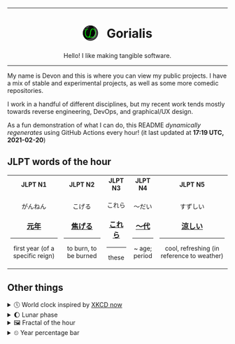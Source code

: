 ***

<h1 align="center">
<sub>
    <img src="readme/resources/avatar.png" height="36">
</sub>
&nbsp;
Gorialis
</h1>
<p align="center">
Hello! I like making tangible software.
</p>

***

My name is Devon and this is where you can view my public projects. I have a mix of stable and experimental projects, as well as some more comedic repositories.

I work in a handful of different disciplines, but my recent work tends mostly towards reverse engineering, DevOps, and graphical/UX design.

As a fun demonstration of what I can do, this README *dynamically regenerates* using GitHub Actions every hour! (it last updated at **17:19 UTC, 2021-02-20**)

<h2>JLPT words of the hour</h2>
<table>
    <tr>
        <th>JLPT N1</th>
        <th>JLPT N2</th>
        <th>JLPT N3</th>
        <th>JLPT N4</th>
        <th>JLPT N5</th>
    </tr>
    <tr>
        <td>
            <p align="center">がんねん</p>
            <h3 align="center"><b><a href="https://jisho.org/search/%E5%85%83%E5%B9%B4">元年</a></b></h3>
            <hr>
            <p align="center">first year (of a specific reign)</p>
        </td>
        <td>
            <p align="center">こげる</p>
            <h3 align="center"><b><a href="https://jisho.org/search/%E7%84%A6%E3%81%92%E3%82%8B">焦げる</a></b></h3>
            <hr>
            <p align="center">to burn,<wbr> to be burned</p>
        </td>
        <td>
            <p align="center">これら</p>
            <h3 align="center"><b><a href="https://jisho.org/search/%E3%81%93%E3%82%8C%E3%82%89">これら</a></b></h3>
            <hr>
            <p align="center">these</p>
        </td>
        <td>
            <p align="center">～だい</p>
            <h3 align="center"><b><a href="https://jisho.org/search/%EF%BD%9E%E4%BB%A3">～代</a></b></h3>
            <hr>
            <p align="center">~ age;<br> period</p>
        </td>
        <td>
            <p align="center">すずしい</p>
            <h3 align="center"><b><a href="https://jisho.org/search/%E6%B6%BC%E3%81%97%E3%81%84">涼しい</a></b></h3>
            <hr>
            <p align="center">cool,<wbr> refreshing (in reference to weather)</p>
        </td>
    </tr>
</table>

<h2>Other things</h2>
<details>
<summary>🕔  World clock inspired by <a href="https://xkcd.com/now">XKCD now</a></summary>

> <img src="generated/now.png" width="512">

</details>
<details>
<summary>🌔 Lunar phase</summary>

The moon is approximately 32.46% through its phase (Waxing Gibbous).

</details>
<details>
<summary>&#x1f5bc; Fractal of the hour</summary>

> <img src="generated/fractal.png" width="512">

</details>
<details>
<summary>&#x23f2; Year percentage bar</summary>
<pre><code>2021 [██▁▁▁▁▁▁▁▁▁▁▁▁▁▁▁▁▁▁] 13.90%</code></pre>
</details>
